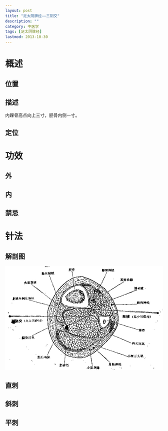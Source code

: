 ```yaml
---
layout: post
title: "足太阴脾经——三阴交"
description: ""
category: 中医学 
tags: [足太阴脾经]
lastmod: 2013-10-30
---
```


# 概述
## 位置

## 描述

内踝骨高点向上三寸，胫骨内侧一寸。

## 定位


# 功效

## 外

## 内


## 禁忌

# 针法

## 解剖图

![三阴交](/images/TCM/acupoint/SP6_GB38.png)

## 直刺

## 斜刺

## 平刺


